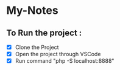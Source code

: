 # My-Notes


## To Run the project :

- [x] Clone the Project 
- [x] Open the project through VSCode
- [x] Run command "php -S localhost:8888"

